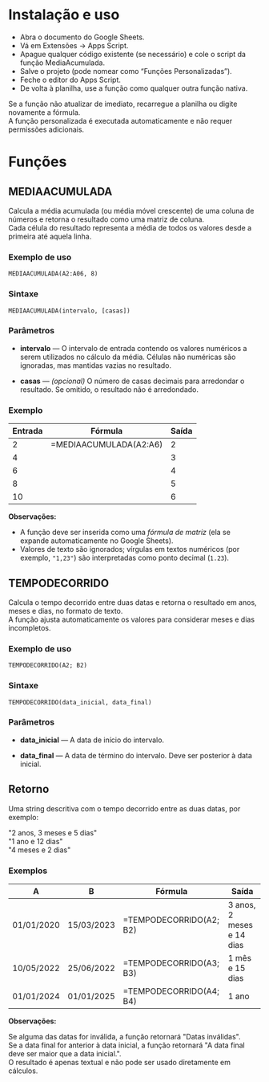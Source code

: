# Instalação e uso

- Abra o documento do Google Sheets.
- Vá em Extensões → Apps Script.
- Apague qualquer código existente (se necessário) e cole o script da função MediaAcumulada.
- Salve o projeto (pode nomear como “Funções Personalizadas”).
- Feche o editor do Apps Script.
- De volta à planilha, use a função como qualquer outra função nativa.

Se a função não atualizar de imediato, recarregue a planilha ou digite novamente a fórmula. \
A função personalizada é executada automaticamente e não requer permissões adicionais.

# Funções

## MEDIAACUMULADA

Calcula a média acumulada (ou média móvel crescente) de uma coluna de números e retorna o resultado como uma matriz de coluna.  
Cada célula do resultado representa a média de todos os valores desde a primeira até aquela linha.


### Exemplo de uso

```MEDIAACUMULADA(A2:A06, 8)```

### Sintaxe

```MEDIAACUMULADA(intervalo, [casas])```

### Parâmetros

- **intervalo** — O intervalo de entrada contendo os valores numéricos a serem utilizados no cálculo da média. Células não numéricas são ignoradas, mas mantidas vazias no resultado.

- **casas** — *(opcional)* O número de casas decimais para arredondar o resultado. Se omitido, o resultado não é arredondado.

### Exemplo
| Entrada | Fórmula | Saída |
|----------|----------|-------|
| 2 | =MEDIAACUMULADA(A2:A6) | 2 |
| 4 |  | 3 |
| 6 |  | 4 |
| 8 |  | 5 |
| 10 |  | 6 |

**Observações:**
- A função deve ser inserida como uma *fórmula de matriz* (ela se expande automaticamente no Google Sheets).  
- Valores de texto são ignorados; vírgulas em textos numéricos (por exemplo, `"1,23"`) são interpretadas como ponto decimal (`1.23`).

## TEMPODECORRIDO

Calcula o tempo decorrido entre duas datas e retorna o resultado em anos, meses e dias, no formato de texto. \
A função ajusta automaticamente os valores para considerar meses e dias incompletos.

### Exemplo de uso

```TEMPODECORRIDO(A2; B2)```

### Sintaxe

```TEMPODECORRIDO(data_inicial, data_final)```

### Parâmetros

- **data_inicial** — A data de início do intervalo.

- **data_final** — A data de término do intervalo. Deve ser posterior à data inicial.

## Retorno

Uma string descritiva com o tempo decorrido entre as duas datas, por exemplo:

"2 anos, 3 meses e 5 dias" \
"1 ano e 12 dias" \
"4 meses e 2 dias"

### Exemplos
| A | B | Fórmula | Saída |
|-----|-----|----------|-------|
| 01/01/2020 | 15/03/2023 | =TEMPODECORRIDO(A2; B2) | 3 anos, 2 meses e 14 dias |
| 10/05/2022 | 25/06/2022 | =TEMPODECORRIDO(A3; B3) | 1 mês e 15 dias |
| 01/01/2024 | 01/01/2025 | =TEMPODECORRIDO(A4; B4) | 1 ano |

**Observações:**

Se alguma das datas for inválida, a função retornará "Datas inválidas". \
Se a data final for anterior à data inicial, a função retornará "A data final deve ser maior que a data inicial.". \
O resultado é apenas textual e não pode ser usado diretamente em cálculos.